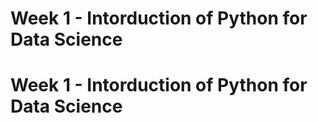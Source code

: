 # Week 1 - Intorduction of Python for Data Science
# Week 1 - Intorduction of Python for Data Science
